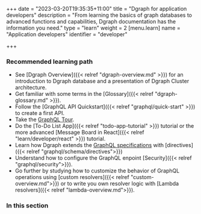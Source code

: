 +++
date = "2023-03-20T19:35:35+11:00"
title = "Dgraph for application developers"
description = "From learning the basics of graph databases to advanced functions and capabilities, Dgraph documentation has the information you need."
type = "learn"
weight = 2
[menu.learn]
  name = "Application developers"
  identifier = "developer"

+++


### Recommended learning path
- See [Dgraph Overview]({{< relref "dgraph-overview.md" >}}) for an introduction to Dgraph database and a presentation of Dgraph Cluster architecture.
- Get familiar with some terms in the [Glossary]({{< relref "dgraph-glossary.md" >}}).
- Follow the [GraphQL API Quickstart]({{< relref "graphql/quick-start" >}}) to create a first API.
- Take the [GraphQL Tour](https://dgraph.io/tour/graphqlintro/).
- Do the [To-Do List App]({{< relref "todo-app-tutorial" >}}) tutorial or the more advanced [Message Board in React]({{< relref "learn/developer/react" >}}) tutorial.
- Learn how Dgraph extends the [GraphQL specifications](https://spec.graphql.org/) with [directives]({{< relref "graphql/schema/directives">}})
- Understand how to configure the GraphQL enpoint [Security]({{< relref "graphql/security">}}).
- Go further by studying how to customize the behavior of GraphQL operations using [custom resolvers]({{< relref "custom-overview.md">}}) or to write you own resolver logic with [Lambda resolvers]({{< relref "lambda-overview.md">}}).



### In this section